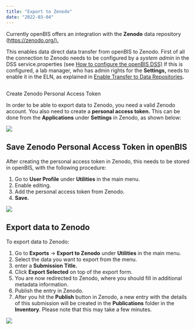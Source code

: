 ```yaml
---
title: "Export to Zenodo"
date: "2022-03-04"
---
```


  
Currently openBIS offers an integration with the **Zenodo** data repository ([https://zenodo.org/).](https://zenodo.org/)

  
This enables data direct data transfer from openBIS to Zenodo. First of all the connection to Zenodo needs to be configured by a _system admin_ in the DSS service.properties (see [How to configure the openBIS DSS)](https://unlimited.ethz.ch/display/openBISDoc2010/Installation+and+Administrators+Guide+of+the+openBIS+Data+Store+Server) If this is configured, a lab manager, who has admin rights for the **Settings,** needs to enable it in the ELN, as explained in [Enable Transfer to Data Repositories](https://openbis.ch/index.php/docs/admin-documentation-openbis-19-06-4/enable-transfer-to-data-repositories/)**.**

##   
Create Zenodo Personal Access Token

  
In order to be able to export data to Zenodo, you need a valid Zenodo account. You also need to create a **personal access token.** This can be done from the **Applications** under **Settings** in Zenodo, as shown below:

![](https://openbis.ch/wp-content/uploads/2019/09/generate-zenodo-token-1024x498.png)

## Save Zenodo Personal Access Token in openBIS

  
After creating the personal access token in Zenodo, this needs to be stored in openBIS, with the following procedure:

1. Go to **User Profile** under **Utilities** in the main menu.
2. Enable editing.
3. Add the personal access token from Zenodo.
4. **Save.**

![](https://openbis.ch/wp-content/uploads/2019/09/Screenshot-2020-02-27-at-12.50.46.png)

## Export data to Zenodo

  
To export data to Zenodo:

1. Go to **Exports** -> **Export to Zenodo** under **Utilities** in the main menu.
2. Select the data you want to export from the menu.
3. enter a **Submission** **Title.**
4. Click **Export Selected** on top of the export form.
5. You are now redirected to Zenodo, where you should fill in additional metadata information.
6. Publish the entry in Zenodo.
7. After you hit the **Publish** button in Zenodo, a new entry with the details of this submission will be created in the **Publications** folder in the **Inventory**. Please note that this may take a few minutes.

![](https://openbis.ch/wp-content/uploads/2019/09/Screenshot-2020-03-09-at-12.12.10.png)
